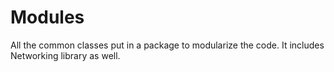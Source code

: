 # Modules

All the common classes put in a package to modularize the code.
It includes Networking library as well.
